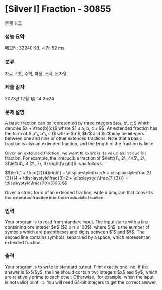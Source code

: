 # [Silver I] Fraction - 30855 

[문제 링크](https://www.acmicpc.net/problem/30855) 

### 성능 요약

메모리: 33240 KB, 시간: 52 ms

### 분류

자료 구조, 수학, 파싱, 스택, 문자열

### 제출 일자

2023년 12월 1일 14:25:24

### 문제 설명

<p>A basic fraction can be represented by three integers $(a\, b\, c)$ which denotes $a + \frac{b}{c}$ where $1 ≤ a, b, c ≤ 9$. An extended fraction has the form of $(a'\, b'\, c')$ where $a'$, $b'$ and $c'$ may be integers between one and nine or other extended fractions. Note that a basic fraction is also an extended fraction, and the length of the fraction is finite.</p>

<p>Given an extended fraction, we want to express its value as irreducible fraction. For example, the irreducible fraction of $\left((1\, 2\, 4)(5\, 2\, 3)\left(4\, 3 (2\, 7\, 3) \right)\right)$ is as follows.</p>

<p>$$\left(1 + \frac{2}{4}\right) + \displaystyle\frac{5 + \displaystyle\frac{2}{3}}{4 + \displaystyle\frac{3}{2 + \displaystyle\frac{7}{3}}} = \displaystyle\frac{991}{366}$$</p>

<p>Given a string form of an extended fraction, write a program that converts the extended fraction into the irreducible fraction.</p>

### 입력 

 <p>Your program is to read from standard input. The input starts with a line containing one integer $n$ ($2 ≤ n ≤ 100$), where $n$ is the number of symbols which are parentheses and digits between $1$ and $9$. The second line contains symbols, separated by a space, which represent an extended fraction.</p>

### 출력 

 <p>Your program is to write to standard output. Print exactly one line. If the answer is $x$/$y$, the line should contain two integers $x$ and $y$, which are relatively prime to each other. Otherwise, (for example, when the input is not valid) print <code>-1</code>. You will need 64-bit integers to get the correct answer.</p>

